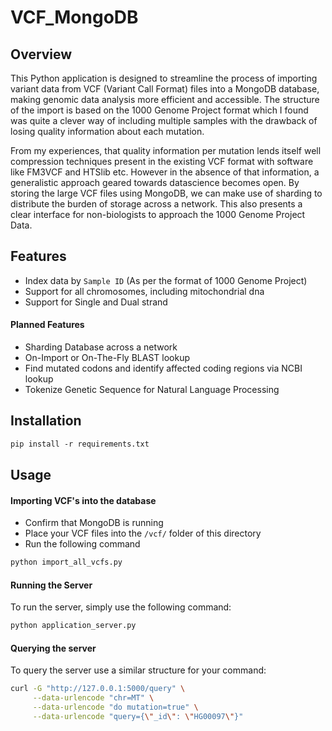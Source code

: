 # VCF_MongoDB
 
## Overview
This Python application is designed to streamline the process of importing variant data from VCF (Variant Call Format) files into a MongoDB database, making genomic data analysis more efficient and accessible. The structure of the import is based on the 1000 Genome Project format which I found was quite a clever way of including multiple samples with the drawback of losing quality information about each mutation. 

From my experiences, that quality information per mutation lends itself well compression techniques present in the existing VCF format with software like FM3VCF and HTSlib etc. However in the absence of that information, a generalistic approach geared towards datascience becomes open. By storing the large VCF files using MongoDB, we can make use of sharding to distribute the burden of storage across a network. This also presents a clear interface for non-biologists to approach the 1000 Genome Project Data.

## Features
- Index data by `Sample ID` (As per the format of 1000 Genome Project)
- Support for all chromosomes, including mitochondrial dna
- Support for Single and Dual strand

#### Planned Features
- Sharding Database across a network
- On-Import or On-The-Fly BLAST lookup
- Find mutated codons and identify affected coding regions via NCBI lookup
- Tokenize Genetic Sequence for Natural Language Processing

## Installation

```ps
pip install -r requirements.txt
```

## Usage

#### Importing VCF's into the database

- Confirm that MongoDB is running
- Place your VCF files into the `/vcf/` folder of this directory
- Run the following command
```ps
python import_all_vcfs.py
```
#### Running the Server
To run the server, simply use the following command:
```ps
python application_server.py
```

#### Querying the server
To query the server use a similar structure for your command:

```sh
curl -G "http://127.0.0.1:5000/query" \
     --data-urlencode "chr=MT" \
     --data-urlencode "do mutation=true" \
     --data-urlencode "query={\"_id\": \"HG00097\"}"
```
